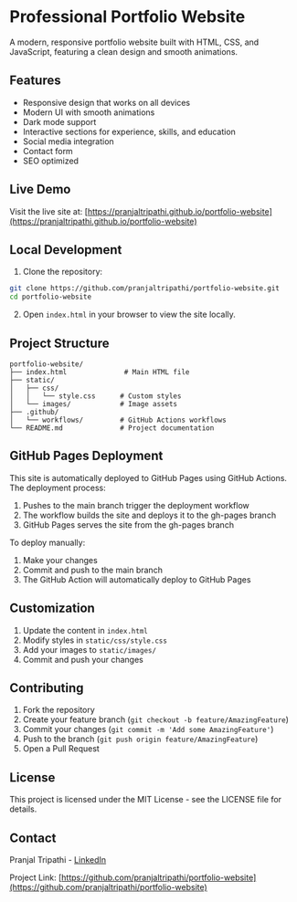 # Professional Portfolio Website

A modern, responsive portfolio website built with HTML, CSS, and JavaScript, featuring a clean design and smooth animations.

## Features

- Responsive design that works on all devices
- Modern UI with smooth animations
- Dark mode support
- Interactive sections for experience, skills, and education
- Social media integration
- Contact form
- SEO optimized

## Live Demo

Visit the live site at: [https://pranjaltripathi.github.io/portfolio-website](https://pranjaltripathi.github.io/portfolio-website)

## Local Development

1. Clone the repository:
```bash
git clone https://github.com/pranjaltripathi/portfolio-website.git
cd portfolio-website
```

2. Open `index.html` in your browser to view the site locally.

## Project Structure

```
portfolio-website/
├── index.html              # Main HTML file
├── static/
│   ├── css/
│   │   └── style.css      # Custom styles
│   └── images/            # Image assets
├── .github/
│   └── workflows/         # GitHub Actions workflows
└── README.md              # Project documentation
```

## GitHub Pages Deployment

This site is automatically deployed to GitHub Pages using GitHub Actions. The deployment process:

1. Pushes to the main branch trigger the deployment workflow
2. The workflow builds the site and deploys it to the gh-pages branch
3. GitHub Pages serves the site from the gh-pages branch

To deploy manually:
1. Make your changes
2. Commit and push to the main branch
3. The GitHub Action will automatically deploy to GitHub Pages

## Customization

1. Update the content in `index.html`
2. Modify styles in `static/css/style.css`
3. Add your images to `static/images/`
4. Commit and push your changes

## Contributing

1. Fork the repository
2. Create your feature branch (`git checkout -b feature/AmazingFeature`)
3. Commit your changes (`git commit -m 'Add some AmazingFeature'`)
4. Push to the branch (`git push origin feature/AmazingFeature`)
5. Open a Pull Request

## License

This project is licensed under the MIT License - see the LICENSE file for details.

## Contact

Pranjal Tripathi - [LinkedIn](https://www.linkedin.com/in/pranjaltripathi/)

Project Link: [https://github.com/pranjaltripathi/portfolio-website](https://github.com/pranjaltripathi/portfolio-website) 